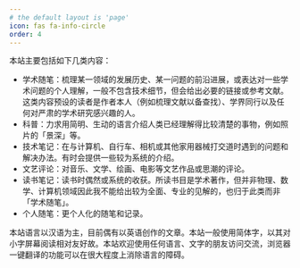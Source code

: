 ```yaml
---
# the default layout is 'page'
icon: fas fa-info-circle
order: 4
---
```


本站主要包括如下几类内容：

- 学术随笔：梳理某一领域的发展历史、某一问题的前沿进展，或表达对一些学术问题的个人理解，一般不包含技术细节，但会给出必要的链接或参考文献。这类内容预设的读者是作者本人（例如梳理文献以备查找）、学界同行以及任何对严肃的学术研究感兴趣的人。
- 科普：力求用简明、生动的语言介绍人类已经理解得比较清楚的事物，例如照片的「景深」等。
- 技术笔记：在与计算机、自行车、相机或其他家用器械打交道时遇到的问题和解决办法。有时会提供一些较为系统的介绍。
- 文艺评论：对音乐、文学、绘画、电影等文艺作品或思潮的评论。
- 读书笔记：读书时偶然或系统的收获。所读书目是学术著作，但并非物理、数学、计算机领域因此我不能给出较为全面、专业的见解的，也归于此类而非「学术随笔」。
- 个人随笔：更个人化的随笔和记录。

本站语言以汉语为主，目前偶有以英语创作的文章。本站一般使用简体字，以其对小字屏幕阅读相对友好故。本站欢迎使用任何语言、文字的朋友访问交流，浏览器一键翻译的功能可以在很大程度上消除语言的障碍。